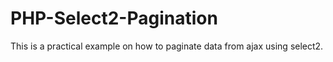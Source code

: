 # PHP-Select2-Pagination
This is a practical example on how to paginate data from ajax using select2.
